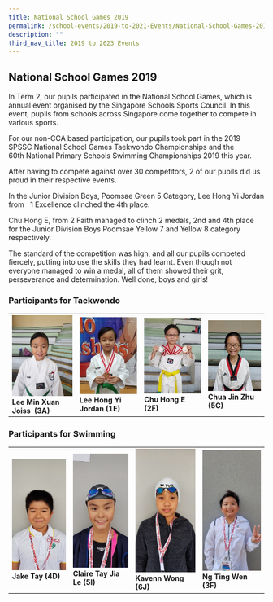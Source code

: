 ```yaml
---
title: National School Games 2019
permalink: /school-events/2019-to-2021-Events/National-School-Games-2019/
description: ""
third_nav_title: 2019 to 2023 Events
---
```

## National School Games 2019

In Term 2, our pupils participated in the National School Games, which is annual event organised by the Singapore Schools Sports Council. In this event, pupils from schools across Singapore come together to compete in various sports.

For our non-CCA based participation, our pupils took part in the 2019 SPSSC National School Games Taekwondo Championships and the 60th&nbsp;National Primary Schools Swimming Championships 2019 this year.

After having to compete against over 30 competitors, 2 of our pupils did us proud in their respective events.

In the Junior Division Boys, Poomsae Green 5 Category, Lee Hong Yi Jordan from &nbsp;&nbsp;1 Excellence clinched the 4th&nbsp;place.

Chu Hong E, from 2 Faith managed to clinch 2 medals, 2nd&nbsp;and 4th&nbsp;place for the Junior Division Boys Poomsae Yellow 7 and Yellow 8 category respectively.

The standard of the competition was high, and all our pupils competed fiercely, putting into use the skills they had learnt. Even though not everyone managed to win a medal, all of them showed their grit, perseverance and determination. Well done, boys and girls!

### Participants for Taekwondo


|  |  | | |
| -------- | -------- | -------- | -------- |
|    ![](/images/Lee-Min-Xuan-Joiss-3A.jpeg)<br>**Lee Min Xuan Joiss&nbsp; (3A)**  |   ![](/images/Lee-Hong-Yi-Jordan-1E.jpeg)<br>**Lee Hong Yi Jordan (1E)**   |  ![](/images/Chu-Hong-E-2F.jpeg)<br>**Chu Hong E (2F)**  |  ![](/images/Chua-Jin-Zhu-5C.jpeg)<br>**Chua Jin Zhu (5C)**|

### Participants for Swimming



|  | |  |  |
| -------- | -------- | -------- | -------- |
|   ![](/images/Jake-Tay-4D.jpeg)<br>**Jake Tay (4D)**  | ![](/images/Claire-Tay-Jia-Le-5I.jpeg)<br>**Claire Tay Jia Le (5I)**    |   ![](/images/Kavenn-Wong-6J.jpeg) <br>**Kavenn Wong (6J)**  |   ![](/images/Ng-Ting-Wen-3F.jpeg)<br>**Ng Ting Wen (3F)**   |